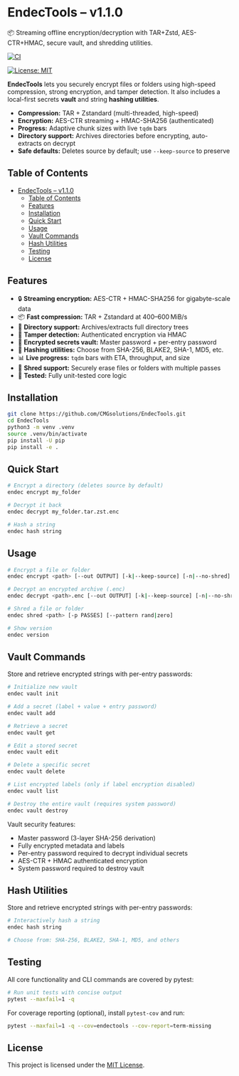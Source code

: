 # EndecTools – v1.1.0  
📦 Streaming offline encryption/decryption with TAR+Zstd, AES-CTR+HMAC, secure vault, and shredding utilities.

[![CI](https://github.com/YourUser/EndecTools/actions/workflows/ci.yaml/badge.svg)](https://github.com/CMGsolutions/EndecTools/actions/workflows/ci.yml)
<!-- [![Coverage](https://codecov.io/gh/YourUser/EndecTools/branch/main/graph/badge.svg)](…) -->
<!-- [![PyPI](https://img.shields.io/pypi/v/endectools)](https://pypi.org/project/endectools) -->
[![License: MIT](https://img.shields.io/badge/License-MIT-green.svg)](LICENSE)

**EndecTools** lets you securely encrypt files or folders using high-speed compression, strong encryption, and tamper detection. It also includes a local-first secrets **vault** and string **hashing utilities**.

* **Compression:** TAR + Zstandard (multi-threaded, high-speed)
* **Encryption:** AES-CTR streaming + HMAC-SHA256 (authenticated)
* **Progress:** Adaptive chunk sizes with live `tqdm` bars
* **Directory support:** Archives directories before encrypting, auto-extracts on decrypt
* **Safe defaults:** Deletes source by default; use `--keep-source` to preserve

## Table of Contents  
- [EndecTools – v1.1.0](#endectools--v110)
  - [Table of Contents](#table-of-contents)
  - [Features](#features)
  - [Installation](#installation)
  - [Quick Start](#quick-start)
  - [Usage](#usage)
  - [Vault Commands](#vault-commands)
  - [Hash Utilities](#hash-utilities)
  - [Testing](#testing)
  - [License](#license)

## Features

- 🔒 **Streaming encryption:** AES-CTR + HMAC-SHA256 for gigabyte-scale data
- 📦 **Fast compression:** TAR + Zstandard at 400–600 MiB/s
- 🔁 **Directory support:** Archives/extracts full directory trees
- 🧪 **Tamper detection:** Authenticated encryption via HMAC
- 🔐 **Encrypted secrets vault:** Master password + per-entry password
- 🧮 **Hashing utilities:** Choose from SHA-256, BLAKE2, SHA-1, MD5, etc.
- 📊 **Live progress:** `tqdm` bars with ETA, throughput, and size
- 🧨 **Shred support:** Securely erase files or folders with multiple passes
- 🧪 **Tested:** Fully unit-tested core logic

## Installation  
```bash
git clone https://github.com/CMGsolutions/EndecTools.git
cd EndecTools
python3 -m venv .venv
source .venv/bin/activate
pip install -U pip
pip install -e .
```
## Quick Start

```bash
# Encrypt a directory (deletes source by default)
endec encrypt my_folder

# Decrypt it back
endec decrypt my_folder.tar.zst.enc

# Hash a string
endec hash string
```

## Usage

```bash
# Encrypt a file or folder
endec encrypt <path> [--out OUTPUT] [-k|--keep-source] [-n|--no-shred]

# Decrypt an encrypted archive (.enc)
endec decrypt <path>.enc [--out OUTPUT] [-k|--keep-source] [-n|--no-shred]

# Shred a file or folder
endec shred <path> [-p PASSES] [--pattern rand|zero]

# Show version
endec version
```

## Vault Commands

Store and retrieve encrypted strings with per-entry passwords:

```bash
# Initialize new vault
endec vault init

# Add a secret (label + value + entry password)
endec vault add

# Retrieve a secret
endec vault get

# Edit a stored secret
endec vault edit

# Delete a specific secret
endec vault delete

# List encrypted labels (only if label encryption disabled)
endec vault list

# Destroy the entire vault (requires system password)
endec vault destroy
```
Vault security features:
- Master password (3-layer SHA-256 derivation)
- Fully encrypted metadata and labels
- Per-entry password required to decrypt individual secrets
- AES-CTR + HMAC authenticated encryption
- System password required to destroy vault

## Hash Utilities

Store and retrieve encrypted strings with per-entry passwords:

```bash
# Interactively hash a string
endec hash string

# Choose from: SHA-256, BLAKE2, SHA-1, MD5, and others
```

## Testing

All core functionality and CLI commands are covered by pytest:

```bash
# Run unit tests with concise output
pytest --maxfail=1 -q
```

For coverage reporting (optional), install `pytest-cov` and run:

```bash
pytest --maxfail=1 -q --cov=endectools --cov-report=term-missing
```

## License

This project is licensed under the [MIT License](LICENSE).
